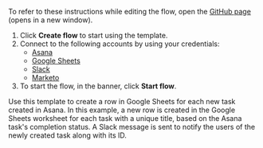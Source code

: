 To refer to these instructions while editing the flow, open the [GitHub page](https://github.com/ot4i/app-connect-templates/tree/master/resources/markdown/Create%20a%20row%20in%20Google%20Sheets%20for%20each%20new%20task%20created%20in%20Asana_instructions.md) (opens in a new window).

1. Click **Create flow** to start using the template.
2. Connect to the following accounts by using your credentials:
   - [Asana](https://www.ibm.com/docs/en/app-connect/containers_cd?topic=apps-asana)
   - [Google Sheets](https://www.ibm.com/docs/en/app-connect/containers_cd?topic=apps-google-sheets)
   - [Slack](https://www.ibm.com/docs/en/app-connect/containers_cd?topic=apps-slack)
   - [Marketo](https://www.ibm.com/docs/en/app-connect/containers_cd?topic=apps-marketo)
3. To start the flow, in the banner, click **Start flow**.


Use this template to create a row in Google Sheets for each new task created in Asana. In this example, a new row is created in the Google Sheets worksheet for each task with a unique title, based on the Asana task's completion status. A Slack message is sent to notify the users of the newly created task along with its ID.





